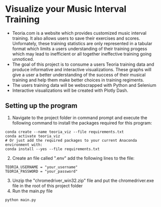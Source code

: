 # Visualize your Music Interval Training
- Teoria.com is a website which provides customized music interval training. It also allows users to save their exercises and scores.  Unfornately, these training statistics are only represented in a tabular format which limits a users understanding of their training progess which may lead to inefficient or all together ineffective training going unnoticed.
- The goal of this project is to consume a users Teoria training data and produce informative and interactive visualizations. These graphs will give a user a better understanding of the success of their musical training and help them make better choices in training regiments. 
- The users training data will be webscrapped with Python and Selenium
- Interactive visualizations will be created with Plotly Dash.

## Setting up the program 
1. Navigate to the project folder in command prompt and execute the following command to install the packages required for this program:
```
conda create --name teoria_viz --file requirements.txt
conda activate teoria_viz
# Or just add the required packages to your current Anaconda environment with:
conda install --yes --file requirements.txt
```
2. Create an file called ".env" add the following lines to the file:
```
TEORIA_USERNAME = "your_username"
TEORIA_PASSWORD = "your_password"
```
3. Unzip the "chromedriver_win32.zip" file and put the chromedriver.exe file in the root of this project folder
4. Run the main.py file
```
python main.py
```